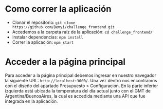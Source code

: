 # Como correr la aplicación

- Clonar el repositorio: `git clone https://github.com/Bemyi/challenge_frontend.git`
- Accedemos a la carpeta raíz de la aplicación: `cd challenge_frontend/`
- Instalar dependencias: `npm install`
- Correr la aplicación: `npm start`

# Acceder a la página principal

Para acceder a la página principal debemos ingresar en nuestro navegador la siguiente URL: `http://localhost:3000/`.
Una vez dentro nos encontramos con el diseño del apartado Presupuesto > Configuración.
En la parte inferior izquierda está ubicada la temperatura del día actual junto con el GMT de Argentina/BuenosAires,
la cual es accedida mediante una API que fue integrada en la aplicación.

